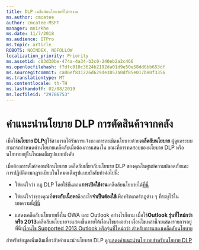 ```yaml
---
title: DLP เคล็ดลับนโยบายที่ไม่ทำงาน
ms.author: cmcatee
author: cmcatee-MSFT
manager: mnirkhe
ms.date: 11/7/2018
ms.audience: ITPro
ms.topic: article
ROBOTS: NOINDEX, NOFOLLOW
localization_priority: Priority
ms.assetid: c03d30be-474a-4a34-b3c0-240eb2a2c466
ms.openlocfilehash: f7dfc010c3624b2192da01d9e50e58dd6bb653df
ms.sourcegitcommit: ca06ef831226d629de3057a0df85e017b80f3356
ms.translationtype: MT
ms.contentlocale: th-TH
ms.lasthandoff: 02/08/2019
ms.locfileid: "29786753"
---
```

# <a name="dlp-policy-tip-issues"></a>คำแนะนำนโยบาย DLP การตัดสินค้าจากคลัง

เมื่อใช้**นโยบาย DLP**ผู้ใช้สามารถได้รับการแจ้งของการละเมิดนโยบายด้วย**เคล็ดลับนโยบาย** ผู้ดูแลระบบสามารถกำหนดค่านโยบายเคล็ดลับเมื่อต้องการแสดงใน ขณะที่การทดสอบของนโยบาย DLP หรือนโยบายอยู่ในโหมดเต็มรูปแบบบังคับ 
  
เมื่อต้องการตั้งค่าคอนฟิกนโยบาย เคล็ดลับเกี่ยวกับนโยบาย DLP ของคุณในศูนย์ความปลอดภัยและการปฏิบัติตามกฎระเบียบในโหมดเต็มรูปแบบบังคับทำต่อไปนี้:
  
- ให้แน่ใจว่า กฎ DLP โดยใช้ขั้นตอน**การเปิดใช้งาน**เคล็ดลับนโยบายได้[ที่นี่](https://docs.microsoft.com/office365/securitycompliance/use-notifications-and-policy-tips)
    
- ให้แน่ใจว่าของคุณที่**ตรงกับเนื้อหา**คืออะไร**จำเป็นต้องใช้**เพื่อทริกเกอร์กฎต่าง ๆ ที่ระบุไว้ในบทความนี้[ที่นี่](https://docs.microsoft.com/office365/securitycompliance/what-the-sensitive-information-types-look-for)
    
- แสดงเคล็ดลับนโยบายทั้งใน OWA และ Outlook อย่างไรก็ตาม เมื่อใช้**Outlook รุ่นที่ใหม่กว่า หรือ 2013**เคล็ดลับนโยบายจะแสดงขึ้นภายใต้เงื่อนไขบางอย่าง เงื่อนไขเหล่านี้จะแสดงรายการอยู่ที่นี่:[เงื่อนไข Supported 2013 Outlook หรือรุ่นที่ใหม่กว่า สำหรับการแสดงเคล็ดลับนโยบาย](https://docs.microsoft.com/office365/securitycompliance/use-notifications-and-policy-tips#outlook-2013-and-later-supports-showing-policy-tips-for-only-some-conditions)
    
สำหรับข้อมูลเพิ่มเติมเกี่ยวกับคำแนะนำนโยบาย DLP ดู:[แสดงคำแนะนำนโยบายสำหรับนโยบาย DLP](https://docs.microsoft.com/office365/securitycompliance/use-notifications-and-policy-tips)
  

